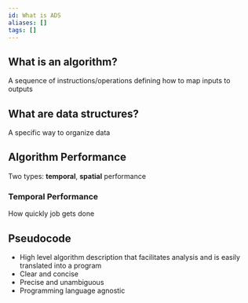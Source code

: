 ```yaml
---
id: What is ADS
aliases: []
tags: []
---
```


## What is an algorithm?
A sequence of instructions/operations defining how to map inputs to outputs

## What are data structures?
A specific way to organize data

## Algorithm Performance
Two types: **temporal**, **spatial** performance

### Temporal Performance
How quickly job gets done

## Pseudocode
- High level algorithm description that facilitates analysis and is easily translated into a program
- Clear and concise
- Precise and unambiguous
- Programming language agnostic
